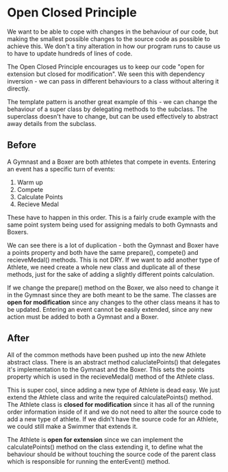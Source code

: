 # Open Closed Principle

We want to be able to cope with changes in the behaviour of our code, but making the smallest possible changes to the source code as possible to achieve this. We don't a tiny alteration in how our program runs to cause us to have to update hundreds of lines of code.

The Open Closed Principle encourages us to keep our code "open for extension but closed for modification". We seen this with dependency inversion - we can pass in different behaviours to a class without altering it directly. 

The template pattern is another great example of this - we can change the behaviour of a super class by delegating methods to the subclass. The superclass doesn't have to change, but can be used effectively to abstract away details from the subclass.

## Before

A Gymnast and a Boxer are both athletes that compete in events. Entering an event has a specific turn of events: 

1. Warm up
2. Compete
3. Calculate Points
4. Recieve Medal

These have to happen in this order. This is a fairly crude example with the same point system being used for assigning medals to both Gymnasts and Boxers.

We can see there is a lot of duplication - both the Gymnast and Boxer have a points property and both have the same prepare(), compete() and recieveMedal() methods. This is not DRY. If we want to add another type of Athlete, we need create a whole new class and duplicate all of these methods, just for the sake of adding a slightly different points calculation.

If we change the prepare() method on the Boxer, we also need to change it in the Gymnast since they are both meant to be the same. The classes are **open for modification** since any changes to the other class means it has to be updated. Entering an event cannot be easily extended, since any new action must be added to both a Gymnast and a Boxer.

## After

All of the common methods have been pushed up into the new Athlete abstract class. There is an abstract method caluclatePoints() that delegates it's implementation to the Gymnast and the Boxer. This sets the points property which is used in the recieveMedal() method of the Athlete class.

This is super cool, since adding a new type of Athlete is dead easy. We just extend the Athlete class and write the required calculatePoints() method. The Athlete class is **closed for modification** since it has all of the running order information inside of it and we do not need to alter the source code to add a new type of athlete. If we didn't have the source code for an Athlete, we could still make a Swimmer that extends it.

The Athlete is **open for extension** since we can implement the calculatePoints() method on the class extending it, to define what the behaviour should be without touching the source code of the parent class which is responsible for running the enterEvent() method.


